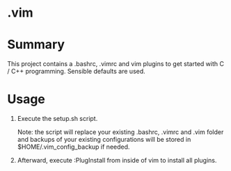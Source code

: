 # .vim

# Summary
This project contains a .bashrc, .vimrc and vim plugins to get started with C / C++ programming. Sensible defaults are used.

# Usage
 1. Execute the setup.sh script. 

    Note: the script will replace your existing .bashrc, .vimrc  and .vim folder and backups of your existing configurations will be stored in $HOME/.vim\_config\_backup if needed. 

 2. Afterward, execute :PlugInstall from inside of vim to install all plugins.

